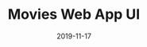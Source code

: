 ---
title: "Movies Web App UI"
description: null
date: "2019-11-17"
category: "UI/UX Design"
client: null
featuredImage: "../images/projects/movies-web-app.png"
sharebuttons: true
projectLink: "https://dribbble.com/shots/8262344-Movies-Web-App-UI"
---